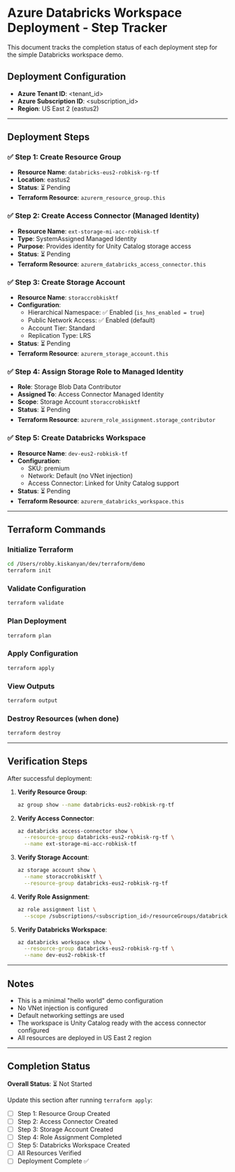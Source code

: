 # Azure Databricks Workspace Deployment - Step Tracker

This document tracks the completion status of each deployment step for the simple Databricks workspace demo.

## Deployment Configuration

- **Azure Tenant ID**: <tenant_id>
- **Azure Subscription ID**: <subscription_id>
- **Region**: US East 2 (eastus2)

---

## Deployment Steps

### ✅ Step 1: Create Resource Group
- **Resource Name**: `databricks-eus2-robkisk-rg-tf`
- **Location**: eastus2
- **Status**: ⏳ Pending
- **Terraform Resource**: `azurerm_resource_group.this`

### ✅ Step 2: Create Access Connector (Managed Identity)
- **Resource Name**: `ext-storage-mi-acc-robkisk-tf`
- **Type**: SystemAssigned Managed Identity
- **Purpose**: Provides identity for Unity Catalog storage access
- **Status**: ⏳ Pending
- **Terraform Resource**: `azurerm_databricks_access_connector.this`

### ✅ Step 3: Create Storage Account
- **Resource Name**: `storaccrobkisktf`
- **Configuration**:
  - Hierarchical Namespace: ✅ Enabled (`is_hns_enabled = true`)
  - Public Network Access: ✅ Enabled (default)
  - Account Tier: Standard
  - Replication Type: LRS
- **Status**: ⏳ Pending
- **Terraform Resource**: `azurerm_storage_account.this`

### ✅ Step 4: Assign Storage Role to Managed Identity
- **Role**: Storage Blob Data Contributor
- **Assigned To**: Access Connector Managed Identity
- **Scope**: Storage Account `storaccrobkisktf`
- **Status**: ⏳ Pending
- **Terraform Resource**: `azurerm_role_assignment.storage_contributor`

### ✅ Step 5: Create Databricks Workspace
- **Resource Name**: `dev-eus2-robkisk-tf`
- **Configuration**:
  - SKU: premium
  - Network: Default (no VNet injection)
  - Access Connector: Linked for Unity Catalog support
- **Status**: ⏳ Pending
- **Terraform Resource**: `azurerm_databricks_workspace.this`

---

## Terraform Commands

### Initialize Terraform
```bash
cd /Users/robby.kiskanyan/dev/terraform/demo
terraform init
```

### Validate Configuration
```bash
terraform validate
```

### Plan Deployment
```bash
terraform plan
```

### Apply Configuration
```bash
terraform apply
```

### View Outputs
```bash
terraform output
```

### Destroy Resources (when done)
```bash
terraform destroy
```

---

## Verification Steps

After successful deployment:

1. **Verify Resource Group**:
   ```bash
   az group show --name databricks-eus2-robkisk-rg-tf
   ```

2. **Verify Access Connector**:
   ```bash
   az databricks access-connector show \
     --resource-group databricks-eus2-robkisk-rg-tf \
     --name ext-storage-mi-acc-robkisk-tf
   ```

3. **Verify Storage Account**:
   ```bash
   az storage account show \
     --name storaccrobkisktf \
     --resource-group databricks-eus2-robkisk-rg-tf
   ```

4. **Verify Role Assignment**:
   ```bash
   az role assignment list \
     --scope /subscriptions/<subscription_id>/resourceGroups/databricks-eus2-robkisk-rg-tf/providers/Microsoft.Storage/storageAccounts/storaccrobkisktf
   ```

5. **Verify Databricks Workspace**:
   ```bash
   az databricks workspace show \
     --resource-group databricks-eus2-robkisk-rg-tf \
     --name dev-eus2-robkisk-tf
   ```

---

## Notes

- This is a minimal "hello world" demo configuration
- No VNet injection is configured
- Default networking settings are used
- The workspace is Unity Catalog ready with the access connector configured
- All resources are deployed in US East 2 region

---

## Completion Status

**Overall Status**: ⏳ Not Started

Update this section after running `terraform apply`:

- [ ] Step 1: Resource Group Created
- [ ] Step 2: Access Connector Created
- [ ] Step 3: Storage Account Created
- [ ] Step 4: Role Assignment Completed
- [ ] Step 5: Databricks Workspace Created
- [ ] All Resources Verified
- [ ] Deployment Complete ✅
